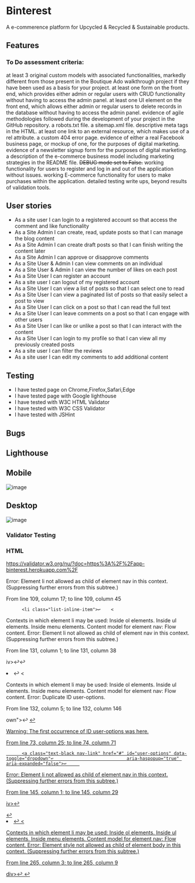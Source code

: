 # Binterest
A e-commerence platform for Upcycled & Recycled & Sustainable products.

## Features


###  To Do assessment criteria:
at least 3 original custom models with associated functionalities, markedly different from those present in the Boutique Ado walkthrough project if they have been used as a basis for your project.
at least one form on the front end, which provides either admin or regular users with CRUD functionality without having to access the admin panel.
at least one UI element on the front end, which allows either admin or regular users to delete records in the database without having to access the admin panel.
evidence of agile methodologies followed during the development of your project in the GitHub repository.
a robots.txt file.
a sitemap.xml file.
descriptive meta tags in the HTML.
at least one link to an external resource, which makes use of a rel attribute.
a custom 404 error page.
evidence of either a real Facebook business page, or mockup of one, for the purposes of digital marketing.
evidence of a newsletter signup form for the purposes of digital marketing.
a description of the e-commerce business model including marketing strategies in the README file.
~~DEBUG mode set to False.~~
working functionality for users to register and log in and out of the application without issues.
working E-commerce functionality for users to make purchases within the application.
detailed testing write ups, beyond results of validation tools.


## User stories 
- As a site user I can login to a registered account so that access the comment and like functionality
- As a Site Admin I can create, read, update  posts so that I can manage the blog content
- As a Site Admin I can create draft posts so that I can finish writing the content later
- As a Site Admin I can approve or disapprove comments
- As a Site User & Admin I can view comments on an individual 
- As a Site User & Admin I can view the number of likes on each post 
- As a Site User I can register an account 
- As a site user I can logout of my registered account
- As a Site User I can view a list of posts so that I can select one to read
- As a Site User I can view a paginated list of posts so that easily select a post to view
- As a Site User I can click on a post so that I can read the full text
- As a Site User I can leave comments on a post so that I can engage with other users
- As a Site User I can like or unlike a post so that I can interact with the content
- As a Site User I can login to my profile so that I can view all my previously created posts
- As a site user I can filter the reviews 
- As a site user I can edit my comments to add additional content


## Testing
- I have tested page on Chrome,Firefox,Safari,Edge
- I have tested page with Google lighthouse
- I have tested with W3C HTML Validator
- I have tested with W3C CSS Validator
- I have tested with JSHint

## Bugs

## Lighthouse

## Mobile
![image](https://github.com/niallos11/binterest/assets/5288061/08f52d97-fa65-472d-a5da-85fee1b66a70)

## Desktop
![image](https://github.com/niallos11/binterest/assets/5288061/5616d7e1-3b5d-473c-96e2-c1fe1b3c8afd)


### Validator Testing

### HTML
https://validator.w3.org/nu/?doc=https%3A%2F%2Fapp-binterest.herokuapp.com%2F

Error: Element li not allowed as child of element nav in this context. (Suppressing further errors from this subtree.)

From line 109, column 17; to line 109, column 45

          <li class="list-inline-item">↩    <

Contexts in which element li may be used:
Inside ol elements.
Inside ul elements.
Inside menu elements.
Content model for element nav:
Flow content.
Error: Element li not allowed as child of element nav in this context. (Suppressing further errors from this subtree.)

From line 131, column 1; to line 131, column 38

iv>↩</li>↩<li class="list-inline-item dropdown">↩    <

Contexts in which element li may be used:
Inside ol elements.
Inside ul elements.
Inside menu elements.
Content model for element nav:
Flow content.
Error: Duplicate ID user-options.

From line 132, column 5; to line 132, column 146

own">↩    <a class="text-black nav-link d-block d-lg-none" href="#" id="user-options" data-toggle="dropdown" aria-haspopup="true" aria-expanded="false">↩     

Warning: The first occurrence of ID user-options was here.

From line 73, column 25; to line 74, column 71

          <a class="text-black nav-link" href="#" id="user-options" data-toggle="dropdown"↩                            aria-haspopup="true" aria-expanded="false">↩     

Error: Element li not allowed as child of element nav in this context. (Suppressing further errors from this subtree.)

From line 145, column 1; to line 145, column 29

iv>↩</li>↩<li class="list-inline-item">↩    <

Contexts in which element li may be used:
Inside ol elements.
Inside ul elements.
Inside menu elements.
Content model for element nav:
Flow content.
Error: Element style not allowed as child of element body in this context. (Suppressing further errors from this subtree.)

From line 265, column 3; to line 265, column 9

div>↩  ↩  <style>↩  .ob

Contexts in which element style may be used:
Where metadata content is expected.
In a noscript element that is a child of a head element.
Content model for element body:
Flow content.
Warning: The type attribute is unnecessary for JavaScript resources.

From line 292, column 5; to line 292, column 35

↩    ↩    <script type="text/javascript">↩  

### CSS - Errors

https://jigsaw.w3.org/css-validator/validator?uri=https%3A%2F%2Fapp-binterest.herokuapp.com&profile=css3svg&usermedium=all&warning=1&vextwarning=&lang=en
webkit-user-select is a vendor extension
214		-moz-user-select is a vendor extension
215		-ms-user-select is a vendor extension
231	.allauth-form-inner-content button:hover	Same color for background-color and border-color
231	.allauth-form-inner-content input[type="submit"]:hover	Same color for background-color and border-color
262	.custom-checkbox .custom-control-input:checked ~ .custom-control-label::before	Same color for background-color and border-color


### Color Contrast Accessibility Validator
![image](https://github.com/niallos11/binterest/assets/5288061/85d21f66-9054-4422-a97e-5afbc3b20d05)


### Javascript


### Python


### Unfixed Bugs


### WireFrames
This site was designed and planned out with wireframes before deployment. 


### Deployment:
- The site was build using CodeAnywhere
- The site was deployed to GitHub.
- The site was deployed to Heroku.


The live link can be found here - https://app-binterest.herokuapp.com


## Credits
- Code Institute
- Special thanks to student care
- Boutique Ado walkthrough project


### Content
- The main code base was taken from Boutique Ado walkthrough project


### Media
- The images used for the background page were taken from a Open Source site.
- The fav icon was taken from - https://www.favicon.cc
- The images were resized with Bulk Resize Photos - https://bulkresizephotos.com/en
